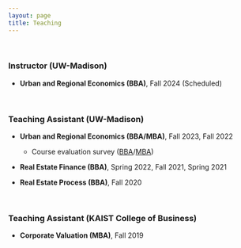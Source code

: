 ```yaml
---
layout: page
title: Teaching
---
```



<br/>

### Instructor (UW-Madison)
 
- **Urban and Regional Economics (BBA)**, Fall 2024 (Scheduled)

<br/> 

### Teaching Assistant (UW-Madison)
 
- **Urban and Regional Economics (BBA/MBA)**, Fall 2023, Fall 2022
 
  - Course evaluation survey ([BBA](/assets/pdf/RE420_Fall23.pdf)/[MBA](/assets/pdf/RE720_Fall23.pdf))

    <!-- - Office Hour: TBD 1:00 pm - 2:00 pm, Tuesdays and Thursdays ([Sign-up link to my office hour](https://doodle.com/mm/heejinyoon/officehour1))-->

- **Real Estate Finance (BBA)**, Spring 2022, Fall 2021, Spring 2021

- **Real Estate Process (BBA)**, Fall 2020

<br/>
 
### Teaching Assistant (KAIST College of Business)
 
- **Corporate Valuation (MBA)**, Fall 2019


